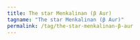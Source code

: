 ```yaml
---
title: The star Menkalinan (β Aur)
tagname: "The star Menkalinan (β Aur)"
permalink: /tag/the-star-menkalinan-β-aur
---
```


